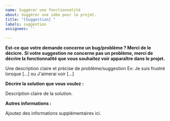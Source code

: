 ```yaml
---
name: Suggérer une fonctionnalité
about: Suggérer une idée pour le projet.
title: "[Suggestion] "
labels: suggestion
assignees: ''

---
```


**Est-ce que votre demande concerne un bug/problème ? Merci de le décicre.**
**Si votre suggestion ne concerne pas un problème, merci de décrire la fonctionnalité que vous souhaitez voir apparaître dans le projet.**

Une description claire et précise de problème/suggestion Ex: Je suis frustré lorsque [...] ou J'aimerai voir [...] 

**Décrire la solution que vous voulez :**

Description claire de la solution.

**Autres informations :**

Ajoutez des informations supplémentaires ici.
